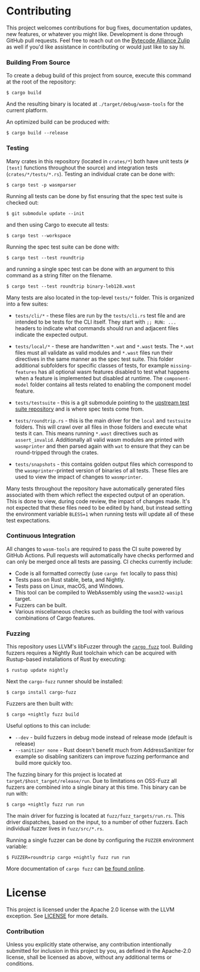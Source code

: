 # Contributing

This project welcomes contributions for bug fixes, documentation updates, new
features, or whatever you might like. Development is done through GitHub pull
requests. Feel free to reach out on the [Bytecode Alliance
Zulip](https://bytecodealliance.zulipchat.com/) as well if you'd like assistance
in contributing or would just like to say hi.

### Building From Source

To create a debug build of this project from source, execute this command at the
root of the repository:

```
$ cargo build
```

And the resulting binary is located at `./target/debug/wasm-tools` for the
current platform.

An optimized build can be produced with:

```
$ cargo build --release
```

### Testing

Many crates in this repository (located in `crates/*`) both have unit tests
(`#[test]` functions throughout the source) and integration tests
(`crates/*/tests/*.rs`). Testing an individual crate can be done with:

```
$ cargo test -p wasmparser
```

Running all tests can be done by fist ensuring that the spec test suite is
checked out:

```
$ git submodule update --init
```

and then using Cargo to execute all tests:

```
$ cargo test --workspace
```

Running the spec test suite can be done with:

```
$ cargo test --test roundtrip
```

and running a single spec test can be done with an argument to this command as a
string filter on the filename.

```
$ cargo test --test roundtrip binary-leb128.wast
```

Many tests are also located in the top-level `tests/*` folder. This is organized
into a few suites:

* `tests/cli/*` - these files are run by the `tests/cli.rs` test file and are
  intended to be tests for the CLI itself. They start with `;; RUN: ...` headers
  to indicate what commands should run and adjacent files indicate the expected
  output.

* `tests/local/*` - these are handwritten `*.wat` and `*.wast` tests. The
  `*.wat` files must all validate as valid modules and `*.wast` files run their
  directives in the same manner as the spec test suite. This folder additional
  subfolders for specific classes of tests, for example `missing-features` has
  all optional wasm features disabled to test what happens when a feature is
  implemented but disabled at runtime. The `component-model` folder contains all
  tests related to enabling the component model feature.

* `tests/testsuite` - this is a git submodule pointing to the [upstream test
  suite repository](https://github.com/WebAssembly/testsuite/) and is where spec
  tests come from.

* `tests/roundtrip.rs` - this is the main driver for the `local` and `testsuite`
  folders. This will crawl over all files in those folders and execute what
  tests it can. This means running `*.wast` directives such as `assert_invalid`.
  Additionally all valid wasm modules are printed with `wasmprinter` and then
  parsed again with `wat` to ensure that they can be round-tripped through the
  crates.

* `tests/snapshots` - this contains golden output files which correspond to the
  `wasmprinter`-printed version of binaries of all tests. These files are used
  to view the impact of changes to `wasmprinter`.

Many tests throughout the repository have automatically generated files
associated with them which reflect the expected output of an operation. This is
done to view, during code review, the impact of changes made. It's not expected
that these files need to be edited by hand, but instead setting the environment
variable `BLESS=1` when running tests will update all of these test
expectations.

### Continuous Integration

All changes to `wasm-tools` are required to pass the CI suite powered by GitHub
Actions. Pull requests will automatically have checks performed and can only be
merged once all tests are passing. CI checks currently include:

* Code is all formatted correctly (use `cargo fmt` locally to pass this)
* Tests pass on Rust stable, beta, and Nightly.
* Tests pass on Linux, macOS, and Windows.
* This tool can be compiled to WebAssembly using the `wasm32-wasip1` target.
* Fuzzers can be built.
* Various miscellaneous checks such as building the tool with various
  combinations of Cargo features.

### Fuzzing

This repository uses LLVM's libFuzzer through the [`cargo
fuzz`](https://github.com/rust-fuzz/cargo-fuzz) tool. Building fuzzers requires
a Nightly Rust toolchain which can be acquired with Rustup-based installations
of Rust by executing:

```
$ rustup update nightly
```

Next the `cargo-fuzz` runner should be installed:

```
$ cargo install cargo-fuzz
```

Fuzzers are then built with:

```
$ cargo +nightly fuzz build
```

Useful options to this can include:

* `--dev` - build fuzzers in debug mode instead of release mode (default is
  release)
* `--sanitizer none` - Rust doesn't benefit much from AddressSanitizer for
  example so disabling sanitizers can improve fuzzing performance and build more
  quickly too.

The fuzzing binary for this project is located at
`target/$host_target/release/run`. Due to limitations on OSS-Fuzz all fuzzers
are combined into a single binary at this time. This binary can be run with:

```
$ cargo +nightly fuzz run run
```

The main driver for fuzzing is located at `fuzz/fuzz_targets/run.rs`. This
driver dispatches, based on the input, to a number of other fuzzers. Each
individual fuzzer lives in `fuzz/src/*.rs`.

Running a single fuzzer can be done by configuring the `FUZZER` environment
variable:

```
$ FUZZER=roundtrip cargo +nightly fuzz run run
```

More documentation of `cargo fuzz` can [be found
online](https://rust-fuzz.github.io/book/cargo-fuzz.html).

# License

This project is licensed under the Apache 2.0 license with the LLVM exception.
See [LICENSE](LICENSE) for more details.

### Contribution

Unless you explicitly state otherwise, any contribution intentionally submitted
for inclusion in this project by you, as defined in the Apache-2.0 license,
shall be licensed as above, without any additional terms or conditions.
